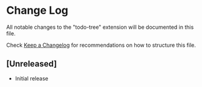 # Change Log

All notable changes to the "todo-tree" extension will be documented in this file.

Check [Keep a Changelog](http://keepachangelog.com/) for recommendations on how to structure this file.

## [Unreleased]

- Initial release